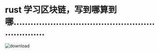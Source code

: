 # rust 学习区块链，写到哪算到哪................................................................


![download](https://user-images.githubusercontent.com/73726782/143593668-a80999b6-ea5f-4ffd-bbde-2f50c12cc0d6.png)